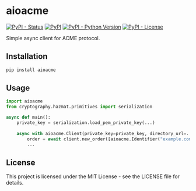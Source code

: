 # aioacme

[![PyPI - Status](https://img.shields.io/pypi/status/aioacme)](https://pypi.org/project/aioacme)
[![PyPI](https://img.shields.io/pypi/v/aioacme)](https://pypi.org/project/aioacme)
[![PyPI - Python Version](https://img.shields.io/pypi/pyversions/aioacme)](https://pypi.org/project/aioacme)
[![PyPI - License](https://img.shields.io/pypi/l/aioacme)](https://pypi.org/project/aioacme)

Simple async client for ACME protocol.

## Installation

```bash
pip install aioacme
```

## Usage

```python
import aioacme
from cryptography.hazmat.primitives import serialization

async def main():
    private_key = serialization.load_pem_private_key(...)
    
    async with aioacme.Client(private_key=private_key, directory_url=...) as client:
        order = await client.new_order([aioacme.Identifier("example.com")])
        ...
```


## License

This project is licensed under the MIT License - see the LICENSE file for details.
